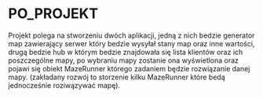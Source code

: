 # PO_PROJEKT

Projekt polega na stworzeniu dwóch aplikacji, jedną z nich bedzie generator map zawierający serwer który bedzie wysyłał stany map oraz inne wartości, drugą bedzie hub w którym bedzie znajdowała się lista klientów oraz ich poszczególne mapy, po wybraniu mapy zostanie ona wyświetlona oraz pojawi się obiekt MazeRunner którego zadaniem będzie rozwiązanie danej mapy. (zakładany rozwój to storzenie kilku MazeRunner które bedą jednocześnie roziwązywać mapę).

